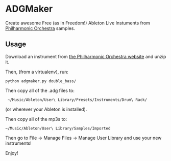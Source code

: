 # ADGMaker

Create awesome Free (as in Freedom!) Ableton Live Instuments from [Philharmonic Orchestra](http://www.philharmonia.co.uk/explore/make_music/) samples.

## Usage

Download an instrument from [the Philharmonic Orchestra website](http://www.philharmonia.co.uk/explore/make_music/double_bass) and unzip it.

Then, (from a virtualenv), run:

    python adgmaker.py double_bass/

Then copy all of the .adg files to:

     ~/Music/Ableton/User\ Library/Presets/Instruments/Drum\ Rack/ 

(or wherever your Ableton is installed).

Then copy all of the mp3s to:

    ~/Music/Ableton/User\ Library/Samples/Imported

Then go to File -> Manage Files -> Manage User Library and use your new instruments!

Enjoy!
